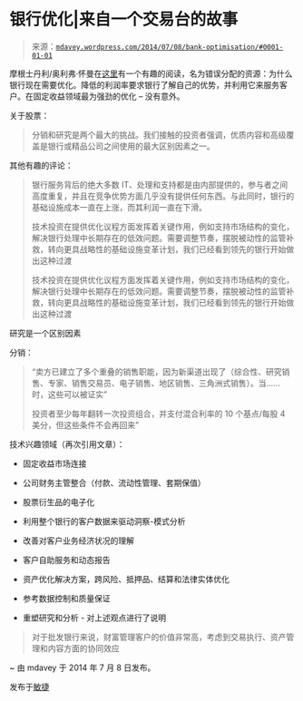 <!--yml

类别：未分类

日期：2024 年 5 月 18 日 05:48:18

-->

# 银行优化|来自一个交易台的故事

> 来源：[`mdavey.wordpress.com/2014/07/08/bank-optimisation/#0001-01-01`](https://mdavey.wordpress.com/2014/07/08/bank-optimisation/#0001-01-01)

摩根士丹利/奥利弗·怀曼在[这里](http://www.oliverwyman.com/content/dam/oliver-wyman/global/en/2014/mar/Wholesale_Investment_Banking_2014.pdf)有一个有趣的阅读，名为错误分配的资源：为什么银行现在需要优化。降低的利润率要求银行了解自己的优势，并利用它来服务客户。在固定收益领域最为强劲的优化 – 没有意外。

关于股票：

> 分销和研究是两个最大的挑战。我们接触的投资者强调，优质内容和高级覆盖是银行或精品公司之间使用的最大区别因素之一。

其他有趣的评论：

> 银行服务背后的绝大多数 IT、处理和支持都是由内部提供的，参与者之间高度重复，并且在竞争优势方面几乎没有提供任何东西。与此同时，银行的基础设施成本一直在上涨，而其利润一直在下滑。
> 
> 技术投资在提供优化议程方面发挥着关键作用，例如支持市场结构的变化，解决银行处理中长期存在的低效问题。需要调整节奏，摆脱被动性的监管补救，转向更具战略性的基础设施变革计划，我们已经看到领先的银行开始做出这种过渡
> 
> 技术投资在提供优化议程方面发挥着关键作用，例如支持市场结构的变化，解决银行处理中长期存在的低效问题。需要调整节奏，摆脱被动性的监管补救，转向更具战略性的基础设施变革计划，我们已经看到领先的银行开始做出这种过渡

研究是一个区别因素

分销：

> “卖方已建立了多个重叠的销售职能，因为新渠道出现了（综合性、研究销售、专家、销售交易员、电子销售、地区销售、三角洲式销售）。当……时，这些可以被证实”
> 
> 投资者至少每年翻转一次投资组合，并支付混合利率的 10 个基点/每股 4 美分，但这些条件不会再回来”

技术兴趣领域（再次引用文章）：

+   固定收益市场连接

+   公司财务主管整合（付款、流动性管理、套期保值）

+   股票衍生品的电子化

+   利用整个银行的客户数据来驱动洞察-模式分析

+   改善对客户业务经济状况的理解

+   客户自助服务和动态报告

+   资产优化解决方案，跨风险、抵押品、结算和法律实体优化

+   参考数据控制和质量保证

+   重塑研究和分析 - 对上述观点进行了说明

> 对于批发银行来说，财富管理客户的价值非常高，考虑到交易执行、资产管理和内容方面的协同效应

~ 由 mdavey 于 2014 年 7 月 8 日发布。

发布于[敏捷](https://mdavey.wordpress.com/category/agile/)

